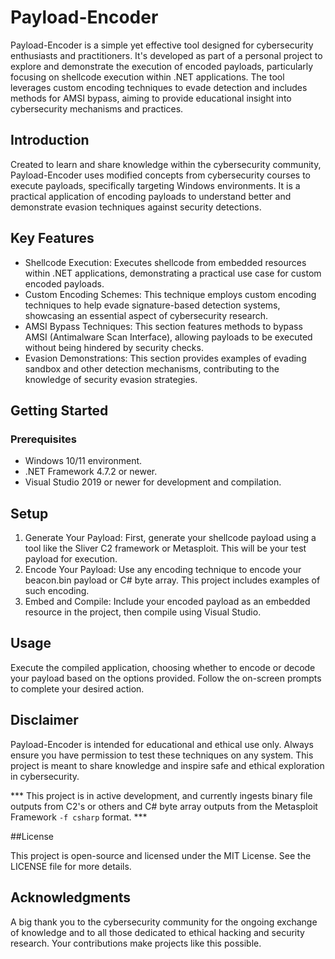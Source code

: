 # Payload-Encoder

Payload-Encoder is a simple yet effective tool designed for cybersecurity enthusiasts and practitioners. It's developed as part of a personal project to explore and demonstrate the execution of encoded payloads, particularly focusing on shellcode execution within .NET applications. The tool leverages custom encoding techniques to evade detection and includes methods for AMSI bypass, aiming to provide educational insight into cybersecurity mechanisms and practices.

## Introduction

Created to learn and share knowledge within the cybersecurity community, Payload-Encoder uses modified concepts from cybersecurity courses to execute payloads, specifically targeting Windows environments. It is a practical application of encoding payloads to understand better and demonstrate evasion techniques against security detections.

## Key Features

- Shellcode Execution: Executes shellcode from embedded resources within .NET applications, demonstrating a practical use case for custom encoded payloads.
- Custom Encoding Schemes: This technique employs custom encoding techniques to help evade signature-based detection systems, showcasing an essential aspect of cybersecurity research.
- AMSI Bypass Techniques: This section features methods to bypass AMSI (Antimalware Scan Interface), allowing payloads to be executed without being hindered by security checks.
- Evasion Demonstrations: This section provides examples of evading sandbox and other detection mechanisms, contributing to the knowledge of security evasion strategies.

## Getting Started

### Prerequisites

- Windows 10/11 environment.
- .NET Framework 4.7.2 or newer.
- Visual Studio 2019 or newer for development and compilation.

## Setup

1. Generate Your Payload: First, generate your shellcode payload using a tool like the Sliver C2 framework or Metasploit. This will be your test payload for execution.
2. Encode Your Payload: Use any encoding technique to encode your beacon.bin payload or C# byte array. This project includes examples of such encoding.
3. Embed and Compile: Include your encoded payload as an embedded resource in the project, then compile using Visual Studio.

## Usage

Execute the compiled application, choosing whether to encode or decode your payload based on the options provided. Follow the on-screen prompts to complete your desired action.

## Disclaimer
Payload-Encoder is intended for educational and ethical use only. Always ensure you have permission to test these techniques on any system. This project is meant to share knowledge and inspire safe and ethical exploration in cybersecurity.

*** This project is in active development, and currently ingests binary file outputs from C2's or others and C# byte array outputs from the Metasploit Framework `-f csharp` format. ***

##License

This project is open-source and licensed under the MIT License. See the LICENSE file for more details.

## Acknowledgments

A big thank you to the cybersecurity community for the ongoing exchange of knowledge and to all those dedicated to ethical hacking and security research. Your contributions make projects like this possible.
